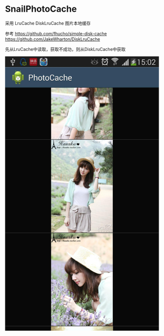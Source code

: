 SnailPhotoCache
===============

采用 LruCache  DiskLruCache 图片本地缓存

参考 https://github.com/fhucho/simple-disk-cache 
     https://github.com/JakeWharton/DiskLruCache

先从LruCache中读取，获取不成功，则从DiskLruCache中获取

![SnailPhotoCache](https://github.com/wangdaliu/SnailPhotoCache/blob/master/demo.jpg?raw=true)
